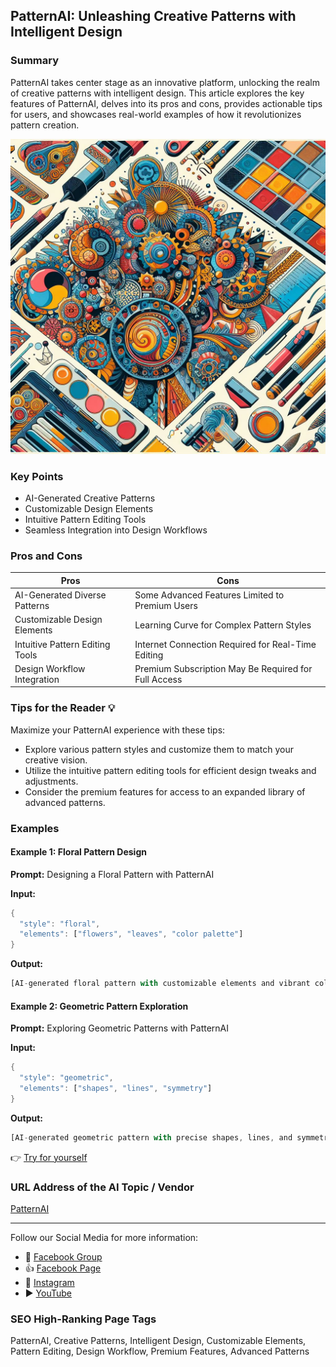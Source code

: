 ## PatternAI: Unleashing Creative Patterns with Intelligent Design

### Summary
PatternAI takes center stage as an innovative platform, unlocking the realm of creative patterns with intelligent design. This article explores the key features of PatternAI, delves into its pros and cons, provides actionable tips for users, and showcases real-world examples of how it revolutionizes pattern creation.

<img src="./patternai.webp" alt="PatternAI Image"/>

### Key Points
- AI-Generated Creative Patterns
- Customizable Design Elements
- Intuitive Pattern Editing Tools
- Seamless Integration into Design Workflows

### Pros and Cons

| Pros                             | Cons                                               |
| -------------------------------- | -------------------------------------------------- |
| AI-Generated Diverse Patterns     | Some Advanced Features Limited to Premium Users      |
| Customizable Design Elements      | Learning Curve for Complex Pattern Styles          |
| Intuitive Pattern Editing Tools   | Internet Connection Required for Real-Time Editing |
| Design Workflow Integration       | Premium Subscription May Be Required for Full Access|

### Tips for the Reader 💡
Maximize your PatternAI experience with these tips:
- Explore various pattern styles and customize them to match your creative vision.
- Utilize the intuitive pattern editing tools for efficient design tweaks and adjustments.
- Consider the premium features for access to an expanded library of advanced patterns.

### Examples

#### Example 1: Floral Pattern Design
**Prompt:** Designing a Floral Pattern with PatternAI

**Input:**
```dart
{
  "style": "floral",
  "elements": ["flowers", "leaves", "color palette"]
}
```

**Output:**
```dart
[AI-generated floral pattern with customizable elements and vibrant color palette]
```

#### Example 2: Geometric Pattern Exploration
**Prompt:** Exploring Geometric Patterns with PatternAI

**Input:**
```dart
{
  "style": "geometric",
  "elements": ["shapes", "lines", "symmetry"]
}
```

**Output:**
```dart
[AI-generated geometric pattern with precise shapes, lines, and symmetrical elements]
```

👉 <a href="https://www.patterned.ai/" target="_blank">Try for yourself</a>

### URL Address of the AI Topic / Vendor
<a href="https://www.patterned.ai/" target="_blank">PatternAI</a>

---

Follow our Social Media for more information:

- 📘 <a href="https://www.facebook.com/groups/trionxai" target="_blank">Facebook Group</a>
- 👍 <a href="https://www.facebook.com/ai.trionxai" target="_blank">Facebook Page</a>
- 📸 <a href="https://www.instagram.com/trionxai/" target="_blank">Instagram</a>
- ▶️ <a href="https://www.youtube.com/@robotdocs/" target="_blank">YouTube</a>

### SEO High-Ranking Page Tags
PatternAI, Creative Patterns, Intelligent Design, Customizable Elements, Pattern Editing, Design Workflow, Premium Features, Advanced Patterns